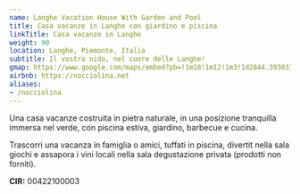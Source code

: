 ```yaml
---
name: Langhe Vacation House With Garden and Pool
title: Casa vacanze in Langhe con giardino e piscina
linkTitle: Casa vacanze in Langhe
weight: 90
location: Langhe, Piemonte, Italia
subtitle: Il vostro nido, nel cuore delle Langhe!
gmap: https://www.google.com/maps/embed?pb=!1m18!1m12!1m3!1d2844.393037344389!2d8.00671527731272!3d44.52758437107419!2m3!1f0!2f0!3f0!3m2!1i1024!2i768!4f13.1!3m3!1m2!1s0x12d2bb16f1270f69%3A0x67a12328ec525052!2sCasaway%20-%20Casa%20Vacanze%20Langhe%20-%20Nocciolina!5e0!3m2!1sen!2sus!4v1690838391049!5m2!1sen!2sus
airbnb: https://nocciolina.net 
aliases:
- /nocciolina
---
```

Una casa vacanze costruita in pietra naturale, in una posizione
tranquilla immersa nel verde, con piscina estiva, giardino, barbecue e cucina.

Trascorri una vacanza in famiglia o amici, tuffati in piscina, divertit nella
sala giochi e assapora i vini locali nella sala degustazione privata (prodotti
non forniti).

**CIR:** 00422100003
